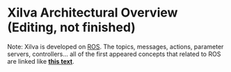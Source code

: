 # Xilva Architectural Overview (Editing, not finished)

Note: Xilva is developed on [ROS](www.ros.org). The topics, messages, actions, parameter servers, controllers... all of the first appeared concepts that related to ROS are linked like [**this text**](https://www.irl.sys.es.osaka-u.ac.jp/).
